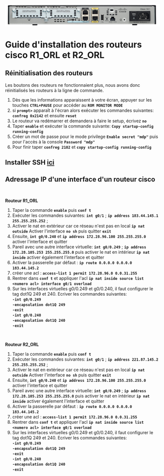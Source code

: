 ![routeurs](routeur.png)
# Guide d'installation des routeurs cisco R1_ORL et R2_ORL


## Réinitialisation des routeurs

Les boutons des routeurs ne fonctionnaient plus, nous avons donc réinitialisés les routeurs à la ligne de commande.

1. Dès que les informations apparaissent à votre écran, appuyer sur les touches **`CTRL+PAUSE`** pour accéder au **`ROM MONITOR MODE`**
2. si **`prompt>`** apparaît à l'écran alors exécuter les commandes suivantes: **`confreg 0x2142`** et ensuite **`reset`**
3. Le routeur va redémarrer et demandera à faire le setup, écrivez **`no`**
4. Taper **`enable`** et exécuter la commande suivante: **`Copy startup-config running-config`**
5. Créer un mot de passe pour le mode privilege **`Enable secret "mdp"`** puis pour l'accès à la console **`Password "mdp"`**
6. Pour finir taper **`confreg 2102`** et **`copy startup-config running-config`**

## Installer SSH [**ici**](/OrleansSIO.github.io/switch/)

## Adressage IP d'une interface d'un routeur cisco 

<br>

**Routeur R1_ORL**

1. Taper la commande **`enable`** puis **`conf t`**
2. Exécuter les commandes suivantes: **`int g0/1`** ; **`ip address 183.44.145.1 255.255.255.252`** ;
3. Activer le nat en extérieur car ce réseau n'est pas en local **`ip nat outside`** Activer l'interface **`no sh`** puis quitter **`exit`**
4. Ensuite, **`int g0/0.240`** et **`ip address 172.28.96.100 255.255.255.0`** activer l'interface et quitter
5. Pareil avec une autre interface virtuelle: **`int g0/0.249`** ; **`ip address 172.28.105.253 255.255.255.0`** puis activer le nat en intérieur **`ip nat inside`** 
activer également l'interface et quitter
6. Activer la passerelle par défaut : **`ip route 0.0.0.0 0.0.0.0 183.44.145.2`**
7. créer une acl : **`access-list 1 permit 172.28.96.0 0.0.31.255`**
8. Rentrer dans **`conf t`** et appliquer l'acl **`ip nat inside source list <numero acl> interface g0/1 overload  `**
9. Sur les interfaces virtuelles g0/0.249 et g0/0.240, il faut configurer le tag dot1Q 249 et 240. Ecriver les commandes suivantes:<br>
            **`-int g0/0.249`**
            <br>
            **`-encapsulation dot1Q 249`**
            <br>
            **`-exit`**
            <br>
             **`-int g0/0.240`**
            <br>
            **`-encapsulation dot1Q 240`**
            <br>
            **`-exit`**
<br>

**Routeur R2_ORL**

1. Taper la commande **`enable`** puis **`conf t`**
2. Exécuter les commandes suivantes: **`int g0/1`** ; **`ip address 221.87.145.2 255.255.255.252`** ;
3. Activer le nat en extérieur car ce réseau n'est pas en local **`ip nat outside`** Activer l'interface **`no sh`** puis quitter **`exit`**
4. Ensuite, **`int g0/0.240`** et **`ip address 172.28.96.100 255.255.255.0`** activer l'interface et quitter
5. Pareil avec une autre interface virtuelle: **`int g0/0.249`** ; **`ip address 172.28.105.253 255.255.255.0`** puis activer le nat en intérieur **`ip nat inside`** 
activer également l'interface et quitter
6. Activer la passerelle par défaut : **`ip route 0.0.0.0 0.0.0.0 183.44.145.2`**
7. créer une acl : **`access-list 1 permit 172.28.96.0 0.0.31.255`**
8. Rentrer dans **`conf t`** et appliquer l'acl **`ip nat inside source list <numero acl> interface g0/1 overload  `**
9. Sur les interfaces virtuelles g0/0.249 et g0/0.240, il faut configurer le tag dot1Q 249 et 240. Ecriver les commandes suivantes:<br>
            **`-int g0/0.249`**
            <br>
            **`-encapsulation dot1Q 249`**
            <br>
            **`-exit`**
            <br>
             **`-int g0/0.240`**
            <br>
            **`-encapsulation dot1Q 240`**
            <br>
            **`-exit`**

